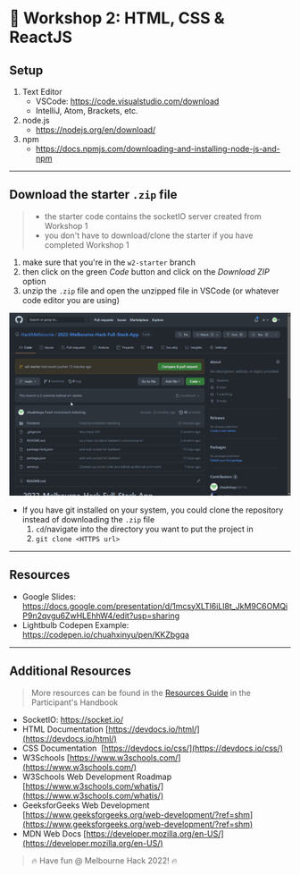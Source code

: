 # 👋 Workshop 2: HTML, CSS & ReactJS

## Setup
1. Text Editor
   * VSCode: https://code.visualstudio.com/download
   * IntelliJ, Atom, Brackets, etc.
2. node.js
   * https://nodejs.org/en/download/
3. npm
   * https://docs.npmjs.com/downloading-and-installing-node-js-and-npm
---
## Download the starter `.zip` file
> * the starter code contains the socketIO server created from Workshop 1
> * you don't have to download/clone the starter if you have completed Workshop 1

1. make sure that you're in the `w2-starter` branch
2. then click on the green *Code* button and click on the *Download ZIP* option
3. unzip the `.zip` file and open the unzipped file in VSCode (or whatever code editor you are using)

![](downloadZipGif.gif)

* If you have git installed on your system, you could clone the repository instead of downloading the `.zip` file
  1. `cd`/navigate into the directory you want to put the project in
  2. `git clone <HTTPS url>`
---
## Resources
* Google Slides: https://docs.google.com/presentation/d/1mcsyXLTl6iLl8t_JkM9C6OMQiP9n2qvgu6ZwHLEhhW4/edit?usp=sharing
* Lightbulb Codepen Example: https://codepen.io/chuahxinyu/pen/KKZbgqa
---
## Additional Resources
> More resources can be found in the [Resources Guide](https://www.notion.so/Resource-guide-42174ef4d8cf4271919f6cab4d8d75c3) in the Participant's Handbook
* SocketIO: https://socket.io/
* HTML Documentation [https://devdocs.io/html/](https://devdocs.io/html/)
* CSS Documentation  [https://devdocs.io/css/](https://devdocs.io/css/)
* W3Schools [https://www.w3schools.com/](https://www.w3schools.com/)
* W3Schools Web Development Roadmap [https://www.w3schools.com/whatis/](https://www.w3schools.com/whatis/)
* GeeksforGeeks Web Development [https://www.geeksforgeeks.org/web-development/?ref=shm](https://www.geeksforgeeks.org/web-development/?ref=shm)
* MDN Web Docs [https://developer.mozilla.org/en-US/](https://developer.mozilla.org/en-US/)


> 🔥 Have fun @ Melbourne Hack 2022! 🔥

